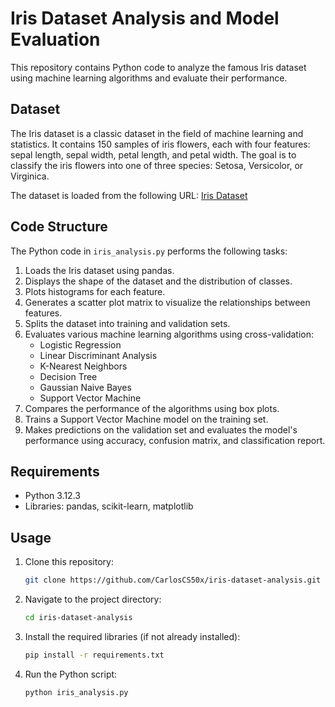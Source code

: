 # Iris Dataset Analysis and Model Evaluation

This repository contains Python code to analyze the famous Iris dataset using machine learning algorithms and evaluate their performance.

## Dataset

The Iris dataset is a classic dataset in the field of machine learning and statistics. It contains 150 samples of iris flowers, each with four features: sepal length, sepal width, petal length, and petal width. The goal is to classify the iris flowers into one of three species: Setosa, Versicolor, or Virginica.

The dataset is loaded from the following URL: [Iris Dataset](https://raw.githubusercontent.com/jbrownlee/Datasets/master/iris.csv)

## Code Structure

The Python code in `iris_analysis.py` performs the following tasks:

1. Loads the Iris dataset using pandas.
2. Displays the shape of the dataset and the distribution of classes.
3. Plots histograms for each feature.
4. Generates a scatter plot matrix to visualize the relationships between features.
5. Splits the dataset into training and validation sets.
6. Evaluates various machine learning algorithms using cross-validation:
    - Logistic Regression
    - Linear Discriminant Analysis
    - K-Nearest Neighbors
    - Decision Tree
    - Gaussian Naive Bayes
    - Support Vector Machine
7. Compares the performance of the algorithms using box plots.
8. Trains a Support Vector Machine model on the training set.
9. Makes predictions on the validation set and evaluates the model's performance using accuracy, confusion matrix, and classification report.

## Requirements

- Python 3.12.3
- Libraries: pandas, scikit-learn, matplotlib

## Usage

1. Clone this repository:

    ```bash
    git clone https://github.com/CarlosCS50x/iris-dataset-analysis.git
    ```

2. Navigate to the project directory:

    ```bash
    cd iris-dataset-analysis
    ```

3. Install the required libraries (if not already installed):

    ```bash
    pip install -r requirements.txt
    ```

4. Run the Python script:

    ```bash
    python iris_analysis.py
    ```

